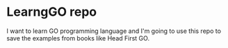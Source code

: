 # LearngGO repo

I want to learn GO programming language and I'm going to use this repo to save the examples from books like Head First GO.
